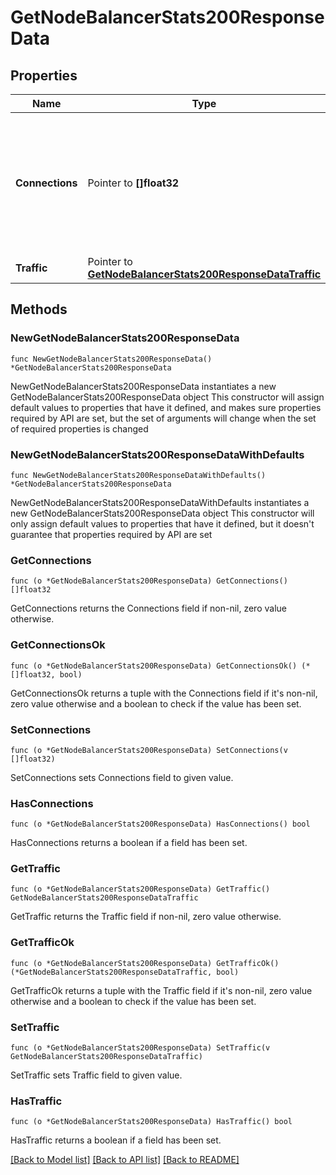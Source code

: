 # GetNodeBalancerStats200ResponseData

## Properties

Name | Type | Description | Notes
------------ | ------------- | ------------- | -------------
**Connections** | Pointer to **[]float32** | An array of key/value pairs representing unix timestamp and reading for connections to this NodeBalancer. | [optional] 
**Traffic** | Pointer to [**GetNodeBalancerStats200ResponseDataTraffic**](GetNodeBalancerStats200ResponseDataTraffic.md) |  | [optional] 

## Methods

### NewGetNodeBalancerStats200ResponseData

`func NewGetNodeBalancerStats200ResponseData() *GetNodeBalancerStats200ResponseData`

NewGetNodeBalancerStats200ResponseData instantiates a new GetNodeBalancerStats200ResponseData object
This constructor will assign default values to properties that have it defined,
and makes sure properties required by API are set, but the set of arguments
will change when the set of required properties is changed

### NewGetNodeBalancerStats200ResponseDataWithDefaults

`func NewGetNodeBalancerStats200ResponseDataWithDefaults() *GetNodeBalancerStats200ResponseData`

NewGetNodeBalancerStats200ResponseDataWithDefaults instantiates a new GetNodeBalancerStats200ResponseData object
This constructor will only assign default values to properties that have it defined,
but it doesn't guarantee that properties required by API are set

### GetConnections

`func (o *GetNodeBalancerStats200ResponseData) GetConnections() []float32`

GetConnections returns the Connections field if non-nil, zero value otherwise.

### GetConnectionsOk

`func (o *GetNodeBalancerStats200ResponseData) GetConnectionsOk() (*[]float32, bool)`

GetConnectionsOk returns a tuple with the Connections field if it's non-nil, zero value otherwise
and a boolean to check if the value has been set.

### SetConnections

`func (o *GetNodeBalancerStats200ResponseData) SetConnections(v []float32)`

SetConnections sets Connections field to given value.

### HasConnections

`func (o *GetNodeBalancerStats200ResponseData) HasConnections() bool`

HasConnections returns a boolean if a field has been set.

### GetTraffic

`func (o *GetNodeBalancerStats200ResponseData) GetTraffic() GetNodeBalancerStats200ResponseDataTraffic`

GetTraffic returns the Traffic field if non-nil, zero value otherwise.

### GetTrafficOk

`func (o *GetNodeBalancerStats200ResponseData) GetTrafficOk() (*GetNodeBalancerStats200ResponseDataTraffic, bool)`

GetTrafficOk returns a tuple with the Traffic field if it's non-nil, zero value otherwise
and a boolean to check if the value has been set.

### SetTraffic

`func (o *GetNodeBalancerStats200ResponseData) SetTraffic(v GetNodeBalancerStats200ResponseDataTraffic)`

SetTraffic sets Traffic field to given value.

### HasTraffic

`func (o *GetNodeBalancerStats200ResponseData) HasTraffic() bool`

HasTraffic returns a boolean if a field has been set.


[[Back to Model list]](../README.md#documentation-for-models) [[Back to API list]](../README.md#documentation-for-api-endpoints) [[Back to README]](../README.md)


